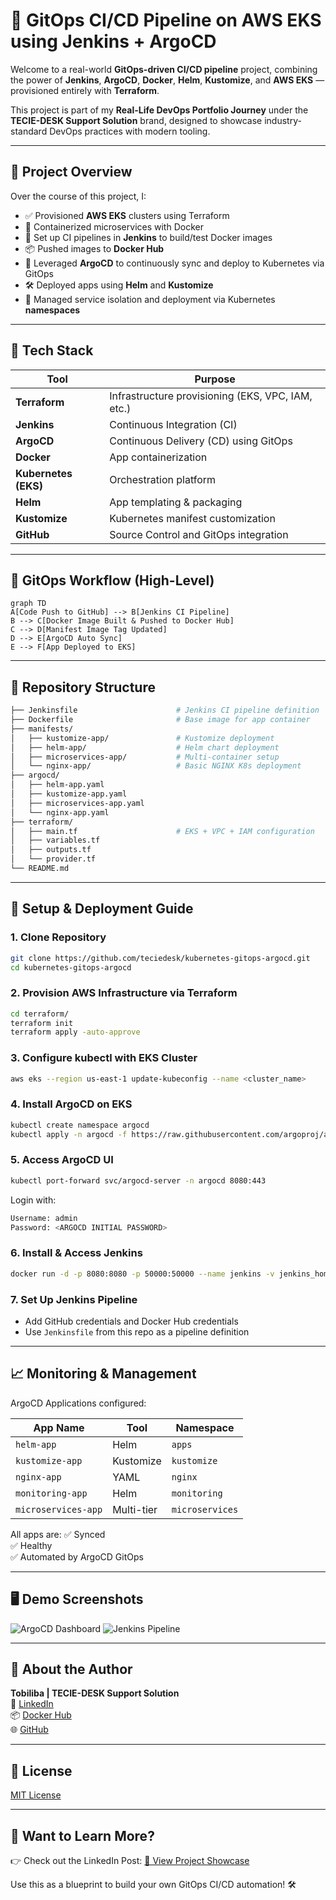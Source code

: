 
# 🚀 GitOps CI/CD Pipeline on AWS EKS using Jenkins + ArgoCD

Welcome to a real-world **GitOps-driven CI/CD pipeline** project, combining the power of **Jenkins**, **ArgoCD**, **Docker**, **Helm**, **Kustomize**, and **AWS EKS** — provisioned entirely with **Terraform**.

This project is part of my **Real-Life DevOps Portfolio Journey** under the **TECIE-DESK Support Solution** brand, designed to showcase industry-standard DevOps practices with modern tooling.

---

## 📸 Project Overview

Over the course of this project, I:

- ✅ Provisioned **AWS EKS** clusters using Terraform
- 🐳 Containerized microservices with Docker
- 🔧 Set up CI pipelines in **Jenkins** to build/test Docker images
- 📦 Pushed images to **Docker Hub**
- 🌿 Leveraged **ArgoCD** to continuously sync and deploy to Kubernetes via GitOps
- 🛠️ Deployed apps using **Helm** and **Kustomize**
- 🔐 Managed service isolation and deployment via Kubernetes **namespaces**

---

## 🧰 Tech Stack

| Tool | Purpose |
|------|---------|
| **Terraform** | Infrastructure provisioning (EKS, VPC, IAM, etc.) |
| **Jenkins** | Continuous Integration (CI) |
| **ArgoCD** | Continuous Delivery (CD) using GitOps |
| **Docker** | App containerization |
| **Kubernetes (EKS)** | Orchestration platform |
| **Helm** | App templating & packaging |
| **Kustomize** | Kubernetes manifest customization |
| **GitHub** | Source Control and GitOps integration |

---

## 🔁 GitOps Workflow (High-Level)

```mermaid
graph TD
A[Code Push to GitHub] --> B[Jenkins CI Pipeline]
B --> C[Docker Image Built & Pushed to Docker Hub]
C --> D[Manifest Image Tag Updated]
D --> E[ArgoCD Auto Sync]
E --> F[App Deployed to EKS]
```

---

## 📂 Repository Structure

```bash
├── Jenkinsfile                      # Jenkins CI pipeline definition
├── Dockerfile                       # Base image for app container
├── manifests/
│   ├── kustomize-app/               # Kustomize deployment
│   ├── helm-app/                    # Helm chart deployment
│   ├── microservices-app/           # Multi-container setup
│   └── nginx-app/                   # Basic NGINX K8s deployment
├── argocd/
│   ├── helm-app.yaml
│   ├── kustomize-app.yaml
│   ├── microservices-app.yaml
│   └── nginx-app.yaml
├── terraform/
│   ├── main.tf                      # EKS + VPC + IAM configuration
│   ├── variables.tf
│   ├── outputs.tf
│   └── provider.tf
└── README.md
```

---

## 🔧 Setup & Deployment Guide

### 1. Clone Repository
```bash
git clone https://github.com/teciedesk/kubernetes-gitops-argocd.git
cd kubernetes-gitops-argocd
```

### 2. Provision AWS Infrastructure via Terraform
```bash
cd terraform/
terraform init
terraform apply -auto-approve
```

### 3. Configure kubectl with EKS Cluster
```bash
aws eks --region us-east-1 update-kubeconfig --name <cluster_name>
```

### 4. Install ArgoCD on EKS
```bash
kubectl create namespace argocd
kubectl apply -n argocd -f https://raw.githubusercontent.com/argoproj/argo-cd/stable/manifests/install.yaml
```

### 5. Access ArgoCD UI
```bash
kubectl port-forward svc/argocd-server -n argocd 8080:443
```
Login with:
```bash
Username: admin
Password: <ARGOCD INITIAL PASSWORD>
```

### 6. Install & Access Jenkins
```bash
docker run -d -p 8080:8080 -p 50000:50000 --name jenkins -v jenkins_home:/var/jenkins_home jenkins/jenkins:lts
```

### 7. Set Up Jenkins Pipeline
- Add GitHub credentials and Docker Hub credentials
- Use `Jenkinsfile` from this repo as a pipeline definition

---

## 📈 Monitoring & Management

ArgoCD Applications configured:

| App Name           | Tool       | Namespace        |
|--------------------|------------|------------------|
| `helm-app`         | Helm       | `apps`           |
| `kustomize-app`    | Kustomize  | `kustomize`      |
| `nginx-app`        | YAML       | `nginx`          |
| `monitoring-app`   | Helm       | `monitoring`     |
| `microservices-app`| Multi-tier | `microservices`  |

All apps are:
✅ Synced  
✅ Healthy  
✅ Automated by ArgoCD GitOps

---

## 🖥️ Demo Screenshots

![ArgoCD Dashboard](./screenshots/argocd-ui.png)
![Jenkins Pipeline](./screenshots/jenkins-pipeline.png)

---

## 💼 About the Author

**Tobiliba | TECIE-DESK Support Solution**  
🔗 [LinkedIn](https://linkedin.com/in/tobiliba)  
📦 [Docker Hub](https://hub.docker.com/u/tobiliba993)  
🌐 [GitHub](https://github.com/teciedesk)

---

## 📃 License

[MIT License](./LICENSE)

---

## 📣 Want to Learn More?

👉 Check out the LinkedIn Post: [🔗 View Project Showcase](https://www.linkedin.com/feed/update/urn:li:activity:1234567890123456789)

Use this as a blueprint to build your own GitOps CI/CD automation! 🛠️
